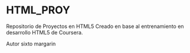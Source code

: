 # HTML_PROY
Repositorio de Proyectos en HTML5
Creado en base al entrenamiento en desarrollo HTML5 de Coursera.

Autor sixto margarin

